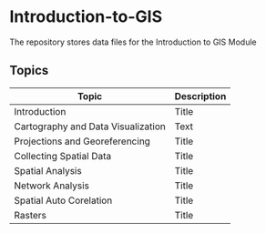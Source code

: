# Introduction-to-GIS
The repository stores data files for the Introduction to GIS Module

## Topics
| Topic | Description |
| ----------- | ----------- |
| Introduction | Title |
| Cartography and Data Visualization | Text |
| Projections and Georeferencing | Title |
| Collecting Spatial Data | Title |
| Spatial Analysis | Title |
| Network Analysis | Title |
| Spatial Auto Corelation | Title |
| Rasters | Title |
